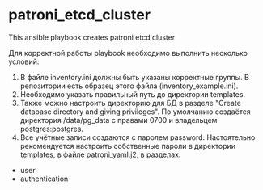 # patroni_etcd_cluster
This ansible playbook creates patroni etcd cluster

Для корректной работы playbook необходимо выполнить несколько условий:

1. В файле inventory.ini должны быть указаны корректные группы. В репозитории есть образец этого файла (inventory_example.ini).
2. Необходимо указать правильный путь до директории templates.
3. Также можно настроить директорию для БД в разделе "Create database directory and giving privileges". По умолчанию создаётся директория /data/pg_data с правами 0700 и владельцем postgres:postgres.
4. Все учётные записи создаются с паролем password. Настоятельно рекомендуется настроить собственные пароли в директории templates, в файле patroni_yaml.j2, в разделах:
- user
- authentication
